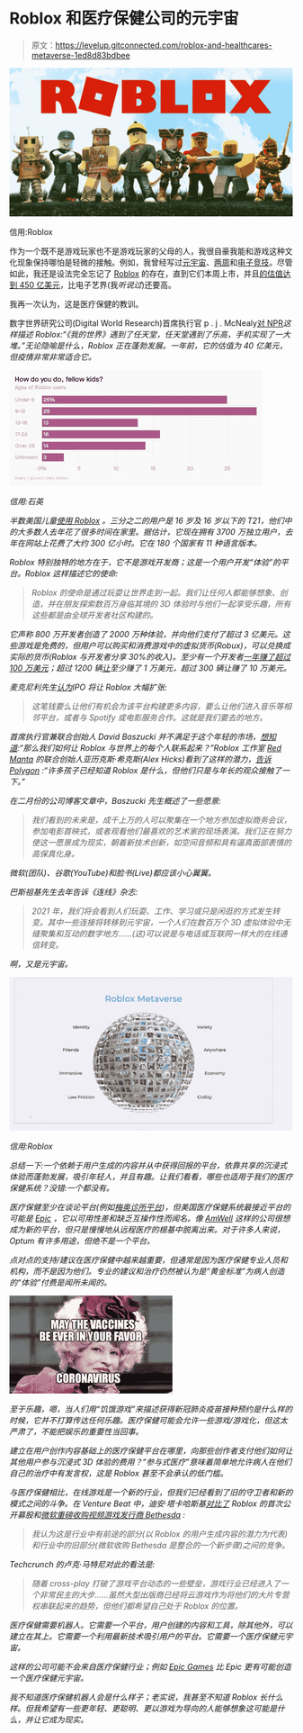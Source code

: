 # Roblox 和医疗保健公司的元宇宙

> 原文：<https://levelup.gitconnected.com/roblox-and-healthcares-metaverse-1ed8d83bdbee>

![](img/843f52ba3fdb1edb00e71281ae29ac11.png)

信用:Roblox

作为一个既不是游戏玩家也不是游戏玩家的父母的人，我很自豪我能和游戏这种文化现象保持哪怕是轻微的接触。例如，我曾经写过[元宇宙](https://kimbellard.medium.com/an-epic-fight-for-the-metaverse-a93c7e9bb825)、[两周](https://tincture.io/towards-a-fortnite-healthcare-system-80e78715d263)和[电子竞技](https://tincture.io/not-just-a-game-1862732f8212)。尽管如此，我还是设法完全忘记了 [Roblox](https://www.roblox.com/) 的存在，直到它们本周上市，并且[的估值达到 450 亿美元](https://www.nytimes.com/2021/03/10/technology/roblox-stock-price.html)，比电子艺界(我*听说过*)还要高。

我再一次认为，这是医疗保健的教训。

数字世界研究公司(Digital World Research)首席执行官 p . j . McNealy[对 NPR](https://www.npr.org/2021/03/09/974893374/roblox-goes-public-whats-roblox-ask-anyone-with-kids)*这样描述 Roblox:“《我的世界》遇到了任天堂，任天堂遇到了乐高，手机实现了一大堆。”无论隐喻是什么，Roblox 正在蓬勃发展。一年前，它的估值为 40 亿美元，但疫情非常非常适合它。*

*![](img/976c1486277e50e56a7770f8586e9adf.png)*

*信用:石英*

*半数美国儿童[使用 Roblox](https://www.theverge.com/2020/7/21/21333431/roblox-over-half-of-us-kids-playing-virtual-parties-fortnite) 。三分之二的用户是 16 岁及 16 岁以下的 T21，他们中的大多数人去年花了很多时间在家里。据估计，它现在拥有 3700 万独立用户，去年在网站上花费了大约 300 亿小时。它在 180 个国家有 11 种语言版本。*

*Roblox 特别独特的地方在于，它不是游戏开发商；这是一个用户开发“体验”的平台。Roblox 这样描述它的使命:*

> *Roblox 的使命是通过玩耍让世界走到一起。我们让任何人都能够想象、创造，并在朋友探索数百万身临其境的 3D 体验时与他们一起享受乐趣，所有这些都是由全球开发者社区构建的。*

*它声称 800 万开发者创造了 2000 万种体验，并向他们支付了超过 3 亿美元。这些游戏是免费的，但用户可以购买和消费游戏中的虚拟货币(Robux)，可以兑换成实际的货币(Roblox 与开发者分享 30%的收入)。至少有一个开发者[一年赚了超过 100 万美元](https://www.businessinsider.com/how-24-year-old-game-developer-makes-1-million-roblox-2020-9)；超过 1200 辆[让](https://www.bbc.com/news/technology-56345586)至少赚了 1 万美元，超过 300 辆让赚了 10 万美元。*

*麦克尼利先生[认为](https://www.npr.org/2021/03/09/974893374/roblox-goes-public-whats-roblox-ask-anyone-with-kids)IPO 将让 Roblox 大幅扩张:*

> *这笔钱要么让他们有机会为该平台构建更多内容，要么让他们进入音乐等相邻平台，或者与 Spotify 或电影服务合作。这就是我们要去的地方。*

*首席执行官兼联合创始人 David Baszucki 并不满足于这个年轻的市场，[想知道](https://www.npr.org/2021/03/09/974893374/roblox-goes-public-whats-roblox-ask-anyone-with-kids):“那么我们如何让 Roblox 与世界上的每个人联系起来？”Roblox 工作室 [Red Manta](https://www.redmanta.games/) 的联合创始人亚历克斯·希克斯(Alex Hicks)看到了这样的潜力，[告诉 *Polygon*](https://www.polygon.com/22326123/what-is-roblox-explainer-public-offering) :“许多孩子已经知道 Roblox 是什么，但他们只是与年长的观众接触了一下。”*

*在二月份的公司博客文章中，Baszucki 先生概述了一些愿景:*

> *我们看到的未来是，成千上万的人可以聚集在一个地方参加虚拟商务会议，参加电影首映式，或者观看他们最喜欢的艺术家的现场表演。我们正在努力使这一愿景成为现实，朝着新技术创新，如空间音频和具有逼真面部表情的高保真化身。*

*微软(团队)、谷歌(YouTube)和脸书(Live)都应该小心翼翼。*

*巴斯祖基先生去年告诉《连线》杂志:*

> *2021 年，我们将会看到人们玩耍、工作、学习或只是闲逛的方式发生转变。其中一些连接将转移到元宇宙，一个人们在数百万个 3D 虚拟体验中无缝聚集和互动的数字地方……(这)可以说是与电话或互联网一样大的在线通信转变。*

*啊，又是元宇宙。*

*![](img/836e7aaf7e069c21705a1870b7c5c848.png)*

*信用:Roblox*

*总结一下:一个依赖于用户生成的内容并从中获得回报的平台，依靠共享的沉浸式体验而蓬勃发展，吸引年轻人，并且有趣。让我们看看，哪些也适用于我们的医疗保健系统？没错:一个都没有。*

*医疗保健至少在谈论平台(例如[梅奥诊所平台](https://www.mayoclinic.org/giving-to-mayo-clinic/our-priorities/mayo-clinic-platform))，但美国医疗保健系统最接近平台的可能是 [Epic](https://www.epic.com/) ，它以可用性差和缺乏互操作性而闻名。像 [AmWell](https://amwell.com/cm/) 这样的公司很想成为新的平台，但只是慢慢地从远程医疗的根基中脱离出来。对于许多人来说，Optum 有许多用途，但绝不是一个平台。*

*点对点的支持/建议在医疗保健中越来越重要，但通常是因为医疗保健专业人员和机构，而不是因为他们。专业的建议和治疗仍然被认为是“黄金标准”为病人创造的“体验”付费是闻所未闻的。*

*![](img/428d3141001d2dcba3716c629b07a450.png)*

*至于乐趣，嗯，当人们用“饥饿游戏”来描述获得新冠肺炎疫苗接种预约是什么样的时候，它并不打算传达任何乐趣。医疗保健可能会允许一些游戏/游戏化，但这太严肃了，不能把娱乐的重要性当回事。*

*建立在用户创作内容基础上的医疗保健平台在哪里，向那些创作者支付他们如何让其他用户参与沉浸式 3D 体验的费用？“参与式医疗”意味着简单地允许病人在他们自己的治疗中有发言权，这是 Roblox 甚至不会承认的低门槛。*

*与医疗保健相比，在线游戏是一个新的行业，但我们已经看到了旧的守卫者和新的模式之间的斗争。在 *Venture Beat* 中，迪安·塔卡哈斯基[对比了](https://venturebeat.com/2021/03/12/the-deanbeat-how-roblox-overshadowed-microsofts-bethesda-event-this-week/) Roblox 的首次公开募股和[微软重磅收购视频游戏发行商 Bethesda](https://www.cnbc.com/2021/03/09/microsoft-closes-bethesda-acquisition-aiming-to-take-on-sony.html) :*

> *我认为这是行业中有前途的部分(以 Roblox 的用户生成内容的潜力为代表)和行业中的旧部分(微软收购 Bethesda 是整合的一个新步骤)之间的竞争。*

*Techcrunch 的卢克·马特尼对此的看法是:*

> *随着 cross-play 打破了游戏平台动态的一些壁垒，游戏行业已经进入了一个非常民主的大步……虽然大型出版商已经将云游戏作为将他们的大片专营权串联起来的趋势，但他们都希望自己处于 Roblox 的位置。*

*医疗保健需要机器人。它需要一个平台，用户创建的内容和工具，除其他外，可以建立在其上。它需要一个利用最新技术吸引用户的平台。它需要一个医疗保健元宇宙。*

*这样的公司可能不会来自医疗保健行业；例如 [Epic Games](https://kimbellard.medium.com/an-epic-fight-for-the-metaverse-a93c7e9bb825) 比 Epic 更有可能创造一个医疗保健元宇宙。*

*我不知道医疗保健机器人会是什么样子；老实说，我甚至不知道 Roblox 长什么样。但我希望有一些更年轻、更聪明、更以游戏为导向的人能够想象这可能是什么，并让它成为现实。*